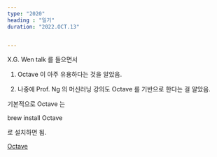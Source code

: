 ```yaml
---
type: "2020"
heading : "일기"
duration: "2022.OCT.13"


---
```

 
X.G. Wen talk 를 들으면서 

1. Octave 이  아주 유용하다는 것을 알았음. 

2. 나중에 Prof. Ng 의 머신러닝 강의도 Octave 를 기반으로 한다는 걸 알았음. 

기본적으로 Octave 는 

>
brew install Octave 

로 설치하면 됨. 

[Octave](/todo/images/Introduction-to-GNU-Octave.pdf)

